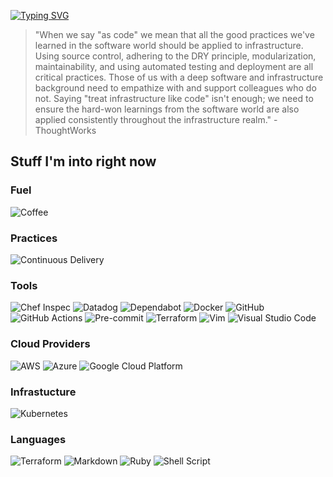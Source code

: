 [![Typing SVG](https://readme-typing-svg.herokuapp.com?color=%23585858&multiline=true&width=525&height=125&lines=resource+%22infrastructure_as_code%22+%22developer%22+%7B;%E2%80%82%E2%80%82name+%E2%80%82%E2%80%82%E2%80%82%E2%80%82%3D+%22Brett+Curtis%22;%E2%80%82%E2%80%82location+%3D+%22Maine%22;%7D)](https://git.io/typing-svg)

>"When we say "as code" we mean that all the good practices we've learned in the software world should be applied to infrastructure. Using source control, adhering to the DRY principle, modularization, maintainability, and using automated testing and deployment are all critical practices. Those of us with a deep software and infrastructure background need to empathize with and support colleagues who do not. Saying "treat infrastructure like code" isn't enough; we need to ensure the hard-won learnings from the software world are also applied consistently throughout the infrastructure realm." - ThoughtWorks

## Stuff I'm into right now

### Fuel
![Coffee](https://img.shields.io/badge/Coffee-ffdd00?style=for-the-badge&logo=buy-me-a-coffee&logoColor=black)

### Practices
![Continuous Delivery](https://img.shields.io/badge/Continuous%20Delivery-%23964B00.svg?style=for-the-badge)

### Tools

![Chef Inspec](https://img.shields.io/badge/chef%20inspec-%23ED8B00.svg?style=for-the-badge&logo=chef&logoColor=white) ![Datadog](https://img.shields.io/badge/datadog-%23632CA6.svg?style=for-the-badge&logo=datadog&logoColor=white) ![Dependabot](https://img.shields.io/badge/dependabot-025E8C?style=for-the-badge&logo=dependabot&logoColor=white) ![Docker](https://img.shields.io/badge/docker-%230db7ed.svg?style=for-the-badge&logo=docker&logoColor=white) ![GitHub](https://img.shields.io/badge/github-%23121011.svg?style=for-the-badge&logo=github&logoColor=white)
![GitHub Actions](https://img.shields.io/badge/githubactions-%232671E5.svg?style=for-the-badge&logo=githubactions&logoColor=white) ![Pre-commit](https://img.shields.io/badge/pre--commit-%23F7A41D.svg?style=for-the-badge&logo=pre-commit&logoColor=white)
![Terraform](https://img.shields.io/badge/terraform-%235835CC.svg?style=for-the-badge&logo=terraform&logoColor=white) ![Vim](https://img.shields.io/badge/VIM-%2311AB00.svg?style=for-the-badge&logo=vim&logoColor=white) ![Visual Studio Code](https://img.shields.io/badge/Visual%20Studio%20Code-0078d7.svg?style=for-the-badge&logo=visual-studio-code&logoColor=white) 

### Cloud Providers

![AWS](https://img.shields.io/badge/AWS-%23FF9900.svg?style=for-the-badge&logo=amazon-aws&logoColor=white) ![Azure](https://img.shields.io/badge/azure-%230072C6.svg?style=for-the-badge&logo=azure-devops&logoColor=white) ![Google Cloud Platform](https://img.shields.io/badge/Google%20Cloud%20Platform-%234285F4.svg?style=for-the-badge&logo=google-cloud&logoColor=white) 

### Infrastucture

![Kubernetes](https://img.shields.io/badge/kubernetes-%23326ce5.svg?style=for-the-badge&logo=kubernetes&logoColor=white) 

### Languages

![Terraform](https://img.shields.io/badge/HCL-%235835CC.svg?style=for-the-badge&logo=terraform&logoColor=white) ![Markdown](https://img.shields.io/badge/markdown-%23000000.svg?style=for-the-badge&logo=markdown&logoColor=white) ![Ruby](https://img.shields.io/badge/ruby-%23CC342D.svg?style=for-the-badge&logo=ruby&logoColor=white) ![Shell Script](https://img.shields.io/badge/shell_script-%23121011.svg?style=for-the-badge&logo=gnu-bash&logoColor=white) 
